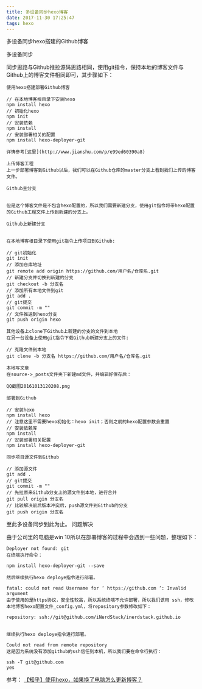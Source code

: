 ```yaml
---
title: 多设备同步hexo博客
date: 2017-11-30 17:25:47
tags: hexo
---
```

多设备同步hexo搭建的Github博客

多设备同步

同步思路与Github推拉源码思路相同，使用git指令，保持本地的博客文件与Github上的博客文件相同即可，其步骤如下：

    使用hexo搭建部署Github博客
<!--more-->
    // 在本地博客根目录下安装hexo
    npm install hexo
    // 初始化hexo
    npm init
    // 安装依赖
    npm install
    // 安装部署相关的配置
    npm install hexo-deployer-git

    详情参考[这里](http://www.jianshu.com/p/e99ed60390a8)

    上传博客工程
    上一步部署博客到Github以后，我们可以在Github仓库的master分支上看到我们上传的博客文件。

    Github主分支


    但是这个博客文件是不包含hexo配置的，所以我们需要新建分支，使用git指令将带hexo配置的Github工程文件上传到新建的分支上。

    Github上新建分支


    在本地博客根目录下使用git指令上传项目到Github:

    // git初始化
    git init
    // 添加仓库地址
    git remote add origin https://github.com/用户名/仓库名.git
    // 新建分支并切换到新建的分支
    git checkout -b 分支名
    // 添加所有本地文件到git
    git add .
    // git提交
    git commit -m ""
    // 文件推送到hexo分支
    git push origin hexo

    其他设备上clone下Github上新建的分支的文件到本地
    在另一台设备上使用git指令下载Github新建分支上的文件:

    // 克隆文件到本地
    git clone -b 分支名 https://github.com/用户名/仓库名.git

    本地写文章
    在source->_posts文件夹下新建md文件，并编辑好保存后：

    QQ截图20161013120208.png

    部署到Github

    // 安装hexo
    npm install hexo
    // 注意这里不需要hexo初始化：hexo init；否则之前的hexo配置参数会重置
    // 安装依赖库
    npm install
    // 安装部署相关配置
    npm install hexo-deployer-git

    同步项目源文件到Github

    // 添加源文件
    git add .
    // git提交
    git commit -m ""
    // 先拉原来Github分支上的源文件到本地，进行合并
    git pull origin 分支名
    // 比较解决前后版本冲突后，push源文件到Github的分支
    git push origin 分支名

至此多设备同步到此为止。
问题解决

由于公司里的电脑是win 10所以在部署博客的过程中会遇到一些问题，整理如下：

    Deployer not found: git
    在终端执行命令：

    npm install hexo-deployer-git --save

    然后继续执行hexo deploye指令进行部署。

    fatal: could not read Username for ‘ https://github.com ‘: Invalid argument
    由于使用的是https协议，安全性较高，所以系统终端不允许部署，所以我们该用 ssh，修改本地博客hexo配置文件_config.yml，将repository参数修改如下：

    repository: ssh://git@github.com/iNerdStack/inerdstack.github.io


    继续执行hexo deploye指令进行部署。

    Could not read from remote repository
    这是因为系统没有添加github的ssh信任到本机，所以我们要在命令行执行：

    ssh -T git@github.com
    yes

参考：
[【知乎】使用hexo，如果换了电脑怎么更新博客？](https://www.zhihu.com/question/21193762)
